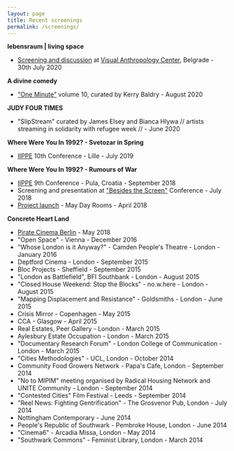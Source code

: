 ```yaml
---
layout: page
title: Recent screenings
permalink: /screenings/
---
```


**lebensraum | living space**  
- [Screening and discussion](https://www.facebook.com/events/3367177669984542/) at [Visual Anthropology Center](https://visualanthropologycenter.com/), Belgrade - 30th July 2020

**A divine comedy**
- ["One Minute"](http://oneminuteartistfilms.blogspot.com/2020/07/one-minute-volume-ten.html) volume 10, curated by Kerry Baldry - August 2020  

**JUDY FOUR TIMES**   
- "SlipStream" curated by James Elsey and Bianca Hlywa // artists streaming in solidarity with refugee week //  - June 2020  

**Where Were You In 1992? - Svetozar in Spring**  
- [IIPPE](http://iippe.org/) 10th Conference - Lille - July 2019  

**Where Were You In 1992? - Rumours of War**  
- [IIPPE](http://iippe.org/) 9th Conference - Pula, Croatia - September 2018  
- Screening and presentation at ["Besides the Screen"](http://besidesthescreen.com/) Conference - July 2018  
- [Project launch](https://maydayrooms.org/event/where-were-you-in-1992/) - May Day Rooms - April 2018  

**Concrete Heart Land**  
- [Pirate Cinema Berlin](https://piratecinema.org/screenings) - May 2018  
- "Open Space" - Vienna - December 2016   
- "Whose London is it Anyway?" - Camden People's Theatre - London - January 2016  
- Deptford Cinema - London - September 2015  
- Bloc Projects - Sheffield - September 2015  
- "London as Battlefield", BFI Southbank - London - August 2015  
- "Closed House Weekend: Stop the Blocks" - no.w.here - London - August 2015   
- "Mapping Displacement and Resistance" - Goldsmiths - London - June 2015  
- Crisis Mirror - Copenhagen - May 2015  
- CCA - Glasgow - April 2015  
- Real Estates, Peer Gallery - London - March 2015  
- Aylesbury Estate Occupation - London - March 2015  
- "Documentary Research Forum" - London College of Communication - London - March 2015  
- "Cities Methodologies" - UCL, London - October 2014  
- Community Food Growers Network - Papa's Cafe, London - September 2014  
- "No to MIPIM" meeting organised by Radical Housing Network and UNITE Community - London - September 2014  
- "Contested Cities" Film Festival - Leeds - September 2014  
- "Reel News: Fighting Gentrification" - The Grosvenor Pub, London - July 2014  
- Nottingham Contemporary - June 2014  
- People's Republic of Southwark - Pembroke House, London - June 2014  
- "Cinema6" - Arcadia Missa, London - May 2014  
- "Southwark Commons" - Feminist Library, London - March 2014  
